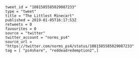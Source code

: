 ```
tweet_id = "1081585585029087233"
type = "tweet"
title = "The Littlest Minecart"
published = 2019-01-05T16:17:53Z
retweets = 0
favourites = 0
source = "twitter"
twitter_account = "norms_ps4"
source_url = "https://twitter.com/norms_ps4/status/1081585585029087233"
tag = [ "ps4share", "reddeadredemption2",]
```

<p class='image'><img src='https://mnf.m17s.net/2019/01/05/DwKQWu2X4AIsclr.jpg' alt=''></p>

